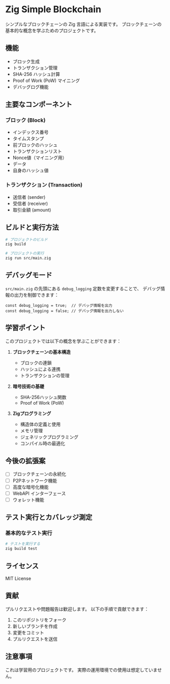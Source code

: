 # Zig Simple Blockchain

シンプルなブロックチェーンの Zig 言語による実装です。
ブロックチェーンの基本的な概念を学ぶためのプロジェクトです。

## 機能

- ブロック生成
- トランザクション管理
- SHA-256 ハッシュ計算
- Proof of Work (PoW) マイニング
- デバッグログ機能

## 主要なコンポーネント

### ブロック (Block)

- インデックス番号
- タイムスタンプ
- 前ブロックのハッシュ
- トランザクションリスト
- Nonce値（マイニング用）
- データ
- 自身のハッシュ値

### トランザクション (Transaction)

- 送信者 (sender)
- 受信者 (receiver)
- 取引金額 (amount)

## ビルドと実行方法

```bash
# プロジェクトのビルド
zig build

# プロジェクトの実行
zig run src/main.zig
```

## デバッグモード

`src/main.zig` の先頭にある `debug_logging` 定数を変更することで、
デバッグ情報の出力を制御できます：

```zig
const debug_logging = true;  // デバッグ情報を出力
const debug_logging = false; // デバッグ情報を出力しない
```

## 学習ポイント

このプロジェクトでは以下の概念を学ぶことができます：

1. **ブロックチェーンの基本構造**
   - ブロックの連鎖
   - ハッシュによる連携
   - トランザクションの管理

2. **暗号技術の基礎**
   - SHA-256ハッシュ関数
   - Proof of Work (PoW)

3. **Zigプログラミング**
   - 構造体の定義と使用
   - メモリ管理
   - ジェネリックプログラミング
   - コンパイル時の最適化

## 今後の拡張案

- [ ] ブロックチェーンの永続化
- [ ] P2Pネットワーク機能
- [ ] 高度な暗号化機能
- [ ] WebAPI インターフェース
- [ ] ウォレット機能

## テスト実行とカバレッジ測定

### 基本的なテスト実行

```bash
# テストを実行する
zig build test
```

## ライセンス

MIT License

## 貢献

プルリクエストや問題報告は歓迎します。
以下の手順で貢献できます：

1. このリポジトリをフォーク
2. 新しいブランチを作成
3. 変更をコミット
4. プルリクエストを送信

## 注意事項

これは学習用のプロジェクトです。
実際の運用環境での使用は想定していません。
